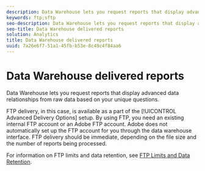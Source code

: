 ```yaml
---
description: Data Warehouse lets you request reports that display advanced data relationships from raw data based on your unique questions.
keywords: ftp;sftp
seo-description: Data Warehouse lets you request reports that display advanced data relationships from raw data based on your unique questions.
seo-title: Data Warehouse delivered reports
solution: Analytics
title: Data Warehouse delivered reports
uuid: 7a26e6f7-51a1-45fb-b53e-8c49c4f84aa6
---
```


# Data Warehouse delivered reports

Data Warehouse lets you request reports that display advanced data relationships from raw data based on your unique questions.

FTP delivery, in this case, is available as a part of the [!UICONTROL Advanced Delivery Options] setup. By using FTP, you need an existing internal FTP account or an Adobe FTP account. Adobe does not automatically set up the FTP account for you through the data warehouse interface. FTP delivery should be immediate, depending on the file size and the number of reports being processed.

For information on FTP limits and data retention, see [FTP Limits and Data Retention](../../../export/ftp-and-sftp/ftp-limits.md#concept_8CAA1D8F27B3411AB902520AD6C9A70E). 
